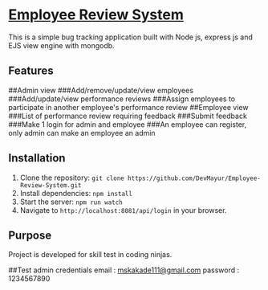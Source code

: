 # [Employee Review System](https://devmayur.github.io/Employee-Review-System/)

This is a simple bug tracking application built with Node js, express js and EJS view engine with mongodb.

## Features

##Admin view
###Add/remove/update/view employees
###Add/update/view performance reviews
###Assign employees to participate in another employee's performance review
##Employee view
###List of performance review requiring feedback
###Submit feedback
###Make 1 login for admin and employee
###An employee can register, only admin can make an employee an admin


## Installation

1. Clone the repository: `git clone https://github.com/DevMayur/Employee-Review-System.git`
2. Install dependencies: `npm install`
3. Start the server: `npm run watch`
4. Navigate to `http://localhost:8081/api/login` in your browser.

## Purpose

Project is developed for skill test in coding ninjas.

##Test admin credentials
email : mskakade111@gmail.com
password : 1234567890
